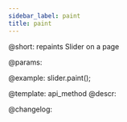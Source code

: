 ```yaml
---
sidebar_label: paint
title: paint
---          
```


@short: repaints Slider on a page


@params:




@example:
slider.paint();


@template: api_method
@descr:





@changelog:


